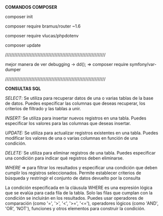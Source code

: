 **COMANDOS COMPOSER**

composer init 

composer require bramus/router ~1.6


composer require vlucas/phpdotenv

composer update

/////////////////////////////////////////////////////////////////

mejor manera de ver debugging -> dd(); => composer require symfony/var-dumper

/////////////////////////////////////////////////////////////////

**CONSULTAS SQL**

*SELECT*: Se utiliza para recuperar datos de una o varias tablas de la base de datos. Puedes especificar las columnas que deseas recuperar, los criterios de filtrado y las tablas a unir. 

*INSERT:* Se utiliza para insertar nuevos registros en una tabla. Puedes especificar los valores para las columnas que deseas insertar. 

*UPDATE:* Se utiliza para actualizar registros existentes en una tabla. Puedes modificar los valores de una o varias columnas en función de una condición.

*DELETE:* Se utiliza para eliminar registros de una tabla. Puedes especificar una condición para indicar qué registros deben eliminarse.

*WHERE* =>  para filtrar los resultados y especificar una condición que deben cumplir los registros seleccionados. Permite establecer criterios de búsqueda y restringir el conjunto de datos devuelto por la consulta

<!--Condición:--> La condición especificada en la cláusula WHERE es una expresión lógica que se evalúa para cada fila de la tabla. Solo las filas que cumplan con la condición se incluirán en los resultados. Puedes usar operadores de comparación (como '=', '>', '<', '>=', '<='), operadores lógicos (como 'AND', 'OR', 'NOT'), funciones y otros elementos para construir la condición.